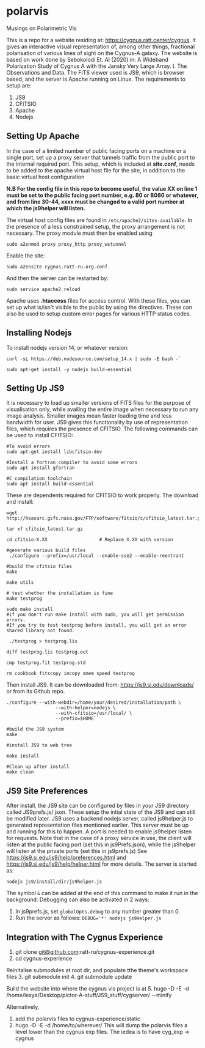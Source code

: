 # polarvis
Musings on Polarimetric Vis

This is a repo for a website residing at: https://cygnus.ratt.center/cygnus. It gives an interactive visual representation of, among other things, fractional polarisation of various lines of sight on the Cygnus-A galaxy. The website is based on work done by Sebokolodi Et. Al (2020) in: A Wideband Polarization Study of Cygnus A with the Jansky Very Large Array. I. The Observations and Data. The FITS viewer used is JS9, which is browser based, and the server is Apache running on Linux. The requirements to setup are:
1. JS9
2. CFITSIO
3. Apache
4. Nodejs

## Setting Up Apache 
In the case of a limited number of public facing ports on a machine or a single port, set up a proxy server that tunnels traffic from the public port to the internal required port. This setup, which is included at **site.conf**, needs to be added to the apache virtual host file for the site, in addition to the basic virtual host configuration 

**N.B For the config file in this repo to become useful, the value XX on line 1 must be set to the public facing port number, e.g. 80 or 8080 or whatever, and from line 30-44, xxxx must be changed to a valid port number at which the js9helper will listen.**

The virtual host config files are found in `/etc/apache2/sites-available`. In the presence of a less constrained setup, the proxy arrangement is not necessary. The proxy module must then be enabled using

`sudo a2enmod proxy proxy_http proxy_wstunnel`

Enable the site:

`sudo a2ensite cygnus.ratt-ru.org.conf`

And then the server can be restarted by:

`sudo service apache2 reload`

Apache uses **.htaccess** files for access control. With these files, you can set up what is/isn't visible to the public by using the <Directory> directives. These can also be used to setup custom error pages for various HTTP status codes.

## Installing Nodejs

To install nodejs version 14, or whatever version:
```
curl -sL https://deb.nodesource.com/setup_14.x | sudo -E bash -`

sudo apt-get install -y nodejs build-essential
```

## Setting Up JS9
It is necessary to load up smaller versions of FITS files for the purpose of visualisation only, while availing the entire image when necessary to run any image analysis. Smaller images mean faster loading time and less bandwidth for user. JS9 gives this functionality by use of representation files, which requires the presence of CFITSIO. The following commands can be used to install CFITSIO:

```
#To avoid errors
sudo apt-get install libcfitsio-dev

#Install a fortran compiler to avoid some errors
sudo apt install gfortran

#C compilation toolchain
sudo apt install build-essential
```

These are dependents required for CFITSIO to work properly. The download and install:

```
wget http://heasarc.gsfc.nasa.gov/FTP/software/fitsio/c/cfitsio_latest.tar.gz

tar xf cfitsio_latest.tar.gz

cd cfitsio-X.XX                   # Replace X.XX with version

#generate various build files
 ./configure --prefix=/usr/local --enable-sse2 --enable-reentrant

#build the cfitsio files
make

make utils

# test whether the installation is fine
make testprog

sudo make install
#if you don't run make install with sudo, you will get permission errors. 
#If you try to test testprog before install, you will get an error shared library not found.

 ./testprog > testprog.lis

diff testprog.lis testprog.out

cmp testprog.fit testprog.std

rm cookbook fitscopy imcopy smem speed testprog
```

Then install JS9. It can be downloaded from: https://js9.si.edu/downloads/ or from its Github repo.

```
./configure --with-webdir=/home/your/desired/installation/path \
                  --with-helper=nodejs \
                  --with-cfitsio=/usr/local/ \
                  --prefix=$HOME``

#build the JS9 system
make

#install JS9 to web tree

make install

#Clean up after install
make clean
```

## JS9 Site Preferences
After install, the JS9 site can be configured by files in your JS9 directory called JS9prefs.js/ json. These setup the intial state of the JS9 and can still be modified later. JS9 uses a backend nodejs server, called js9helper.js to generated representation files mentioned earlier. This server must be up and running for this to happen. A port is needed to enable js9helper listen for requests. Note that in the case of a proxy service in use, the client will listen at the public facing port (set this in js9Prefs.json), while the js9helper will listen at the private ports (set this in js9prefs.js) See https://js9.si.edu/js9/help/preferences.html and https://js9.si.edu/js9/help/helper.html for more details. The server is started as:

`nodejs js9/install/dir/js9helper.js`

The symbol `&` can be added at the end of this command to make it run in the background. Debugging can also be activated in 2 ways:
1. In js9prefs.js, set `globalOpts.debug` to any number greater than 0.
2. Run the server as follows: `DEBUG='*' nodejs js9Helper.js`

## Integration with The Cygnus Experience
1. git clone git@github.com:ratt-ru/cygnus-experience.git
2. cd cygnus-experience

Reinitalise submodules at root dir, and populate tthe theme's workspace files
3. git submodule init
4. git submodule update

Build the website into where the cygnus vis project is at
5. hugo -D -E -d /home/lexya/Desktop/pictor-A-stuff/JS9_stuff/cygserver/ --minify

Alternatively, 
1. add the polarvis files to cygnus-experience/static
2. hugo -D -E -d /home/to/wherever/
This will dump the polarvis files a level lower than the cygnus exp files. The iedea is to have cyg_exp -> cygnus
